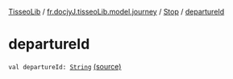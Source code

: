 [TisseoLib](../../index.md) / [fr.docjyJ.tisseoLib.model.journey](../index.md) / [Stop](index.md) / [departureId](./departure-id.md)

# departureId

`val departureId: `[`String`](https://kotlinlang.org/api/latest/jvm/stdlib/kotlin/-string/index.html) [(source)](https://github.com/docjyj/tisseoLib/tree/master/src/main/kotlin/fr/docjyJ/tisseoLib/model/journey/Stop.kt#L13)